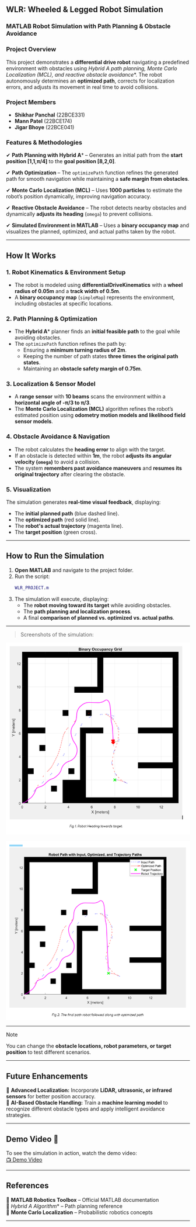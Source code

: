 ## **WLR: Wheeled & Legged Robot Simulation**
### **MATLAB Robot Simulation with Path Planning & Obstacle Avoidance**

### **Project Overview**
This project demonstrates a **differential drive robot** navigating a predefined environment with obstacles using **Hybrid A* path planning, Monte Carlo Localization (MCL), and reactive obstacle avoidance**. The robot autonomously determines an **optimized path**, corrects for localization errors, and adjusts its movement in real time to avoid collisions.

### **Project Members**
- **Shikhar Panchal** (22BCE331)  
- **Mann Patel** (22BCE174)  
- **Jigar Bhoye** (22BCE041)  

### **Features & Methodologies**
✔ **Path Planning with Hybrid A*** – Generates an initial path from the **start position [1,1,π/4]** to the **goal position [8,2,0]**.

✔ **Path Optimization** – The `optimizePath` function refines the generated path for smooth navigation while maintaining a **safe margin from obstacles**.  

✔ **Monte Carlo Localization (MCL)** – Uses **1000 particles** to estimate the robot’s position dynamically, improving navigation accuracy.  

✔ **Reactive Obstacle Avoidance** – The robot detects nearby obstacles and dynamically **adjusts its heading** (`omega`) to prevent collisions.  

✔ **Simulated Environment in MATLAB** – Uses a **binary occupancy map** and visualizes the planned, optimized, and actual paths taken by the robot.

---

## **How It Works**
### **1. Robot Kinematics & Environment Setup**
- The robot is modeled using **differentialDriveKinematics** with a **wheel radius of 0.05m** and a **track width of 0.5m**.
- A **binary occupancy map** (`simpleMap`) represents the environment, including obstacles at specific locations.

### **2. Path Planning & Optimization**
- The **Hybrid A*** planner finds an **initial feasible path** to the goal while avoiding obstacles.
- The `optimizePath` function refines the path by:
  - Ensuring a **minimum turning radius of 2m**.
  - Keeping the number of path states **three times the original path states**.
  - Maintaining an **obstacle safety margin of 0.75m**.

### **3. Localization & Sensor Model**
- A **range sensor** with **10 beams** scans the environment within a **horizontal angle of -π/3 to π/3**.
- The **Monte Carlo Localization (MCL)** algorithm refines the robot’s estimated position using **odometry motion models and likelihood field sensor models**.

### **4. Obstacle Avoidance & Navigation**
- The robot calculates the **heading error** to align with the target.
- If an obstacle is detected within **1m**, the robot **adjusts its angular velocity (`omega`)** to avoid a collision.
- The system **remembers past avoidance maneuvers** and **resumes its original trajectory** after clearing the obstacle.

### **5. Visualization**
The simulation generates **real-time visual feedback**, displaying:
- The **initial planned path** (blue dashed line).
- The **optimized path** (red solid line).
- The **robot's actual trajectory** (magenta line).
- The **target position** (green cross).

---

## **How to Run the Simulation**
1. **Open MATLAB** and navigate to the project folder.
2. Run the script:  
   ```matlab
   WLR_PROJECT.m
   ```
3. The simulation will execute, displaying:
   - The **robot moving toward its target** while avoiding obstacles.
   - The **path planning and localization process**.
   - A final **comparison of planned vs. optimized vs. actual paths**.

---
> Screenshots of the simulation:

![Screenshot 1](/Wheeled%20and%20Legged%20Robots/Images/Fig1.png)

![Screenshot 2](/Wheeled%20and%20Legged%20Robots/Images/Fig2.png)

---

> [!NOTE]
> You can change the **obstacle locations, robot parameters, or target position** to test different scenarios.

---

## **Future Enhancements**
🚀 **Advanced Localization:** Incorporate **LiDAR, ultrasonic, or infrared sensors** for better position accuracy.  
🧠 **AI-Based Obstacle Handling:** Train a **machine learning model** to recognize different obstacle types and apply intelligent avoidance strategies.  

---

## **Demo Video 🎥**
To see the simulation in action, watch the demo video:  
[📺 Demo Video](/Wheeled%20and%20Legged%20Robots/WLR_PROJECT_VID.mp4)


---

## **References**
📌 **MATLAB Robotics Toolbox** – Official MATLAB documentation  
📌 **Hybrid A* Algorithm** – Path planning reference  
📌 **Monte Carlo Localization** – Probabilistic robotics concepts  

---